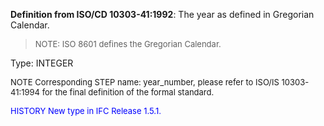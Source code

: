 **Definition from ISO/CD 10303-41:1992**: The year as defined in Gregorian Calendar.

> <font size="-1">NOTE: ISO 8601 defines the Gregorian Calendar.
</font>

Type: INTEGER

> <font size="-1">
  NOTE Corresponding STEP name: year_number, please refer to ISO/IS 10303-41:1994
  for the final definition of the formal standard.
</font>

> <font size="-1" color="#0000FF">
  HISTORY New type in IFC Release 1.5.1.
</font>